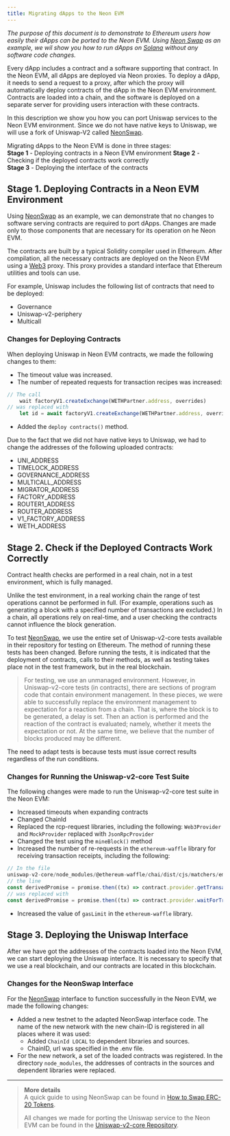```yaml
---
title: Migrating dApps to the Neon EVM
---
```


*The purpose of this document is to demonstrate to Ethereum users how easily their dApps can be ported to the Neon EVM. Using [Neon Swap](about/terminology.md#neonswap) as an example, we wil show you how to run dApps on [Solana](https://docs.solana.com/introduction) without any software code changes.*

Every dApp includes a contract and a software supporting that contract. In the Neon EVM, all dApps are deployed via Neon proxies. To deploy a dApp, it needs to send a request to a proxy, after which the proxy will automatically deploy contracts of the dApp in the Neon EVM environment. Contracts are loaded into a chain, and the software is deployed on a separate server for providing users interaction with these contracts.

In this description we show you how you can port Uniswap services to the Neon EVM environment. Since we do not have native keys to Uniswap, we will use a fork of Uniswap-V2 called [NeonSwap](about/terminology.md#neonswap).

Migrating dApps to the Neon EVM is done in three stages:  
**Stage 1** - Deploying contracts in a Neon EVM environment
**Stage 2** - Checking if the deployed contracts work correctly  
**Stage 3** - Deploying the interface of the contracts

## Stage 1. Deploying Contracts in a Neon EVM Environment

Using [NeonSwap](about/terminology.md#neonswap) as an example, we can demonstrate that no changes to software serving contracts are required to port dApps. Changes are made only to those components that are necessary for its operation on he Neon EVM.

The contracts are built by a typical Solidity compiler used in Ethereum. After compilation, all the necessary contracts are deployed on the Neon EVM using a [Web3](about/terminology.md#web-3) proxy. This proxy provides a standard interface that Ethereum utilities and tools can use.

For example, Uniswap includes the following list of contracts that need to be deployed:
  * Governance
  * Uniswap-v2-periphery
  * Multicall

### Changes for Deploying Contracts

When deploying Uniswap in Neon EVM contracts, we made the following changes to them:
  * The timeout value was increased.
  * The number of repeated requests for transaction recipes was increased:  
```js
// The call  
    wait factoryV1.createExchange(WETHPartner.address, overrides)
// was replaced with  
    let id = await factoryV1.createExchange(WETHPartner.address, overrides) let receipt = await provider.waitForTransaction(id.hash, 3)
```
  * Added the `deploy contracts()` method.

Due to the fact that we did not have native keys to Uniswap, we had to change the addresses of the following uploaded contracts:
  * UNI_ADDRESS
  * TIMELOCK_ADDRESS
  * GOVERNANCE_ADDRESS
  * MULTICALL_ADDRESS
  * MIGRATOR_ADDRESS
  * FACTORY_ADDRESS
  * ROUTER1_ADDRESS
  * ROUTER_ADDRESS
  * V1_FACTORY_ADDRESS
  * WETH_ADDRESS

## Stage 2. Check if the Deployed Contracts Work Correctly

Contract health checks are performed in a real chain, not in a test environment, which is fully managed.

Unlike the test environment, in a real working chain the range of test operations cannot be performed in full. (For example, operations such as generating a block with a specified number of transactions are excluded.) In a chain, all operations rely on real-time, and a user checking the contracts cannot influence the block generation.

To test [NeonSwap](about/terminology.md#neonswap), we use the entire set of Uniswap-v2-core tests available in their repository for testing on Ethereum. The method of running these tests has been changed. Before running the tests, it is indicated that the deployment of contracts, calls to their methods, as well as testing takes place not in the test framework, but in the real blockchain.

> For testing, we use an unmanaged environment. However, in Uniswap-v2-core tests (in contracts), there are sections of program code that contain environment management. In these pieces, we were able to successfully replace the environment management to expectation for a reaction from a chain. That is, where the block is to be generated, a delay is set. Then an action is performed and the reaction of the contract is evaluated; namely, whether it meets the expectation or not. At the same time, we believe that the number of blocks produced may be different.

The need to adapt tests is because tests must issue correct results regardless of the run conditions.

### Changes for Running the Uniswap-v2-core Test Suite
 The following changes were made to run the Uniswap-v2-core test suite in the Neon EVM:
  * Increased timeouts when expanding contracts
  * Changed ChainId
  * Replaced the rcp-request libraries, including the following: `Web3Provider` and `MockProvider` replaced with `JsonRpcProvider`
  * Changed the test using the `mineBlock()` method
  * Increased the number of re-requests in the `ethereum-waffle` library for receiving transaction receipts, including the following:
```js
// In the file  
uniswap-v2-core/node_modules/@ethereum-waffle/chai/dist/cjs/matchers/emit.js  
// the line  
const derivedPromise = promise.then((tx) => contract.provider.getTransactionReceipt(tx.hash) ).then((receipt) => {  
// was replaced with  
const derivedPromise = promise.then((tx) => contract.provider.waitForTransaction(tx.hash, 3) ).then((receipt) => {  
```
  * Increased the value of `gasLimit` in the `ethereum-waffle` library.

## Stage 3. Deploying the Uniswap Interface
After we have got the addresses of the contracts loaded into the Neon EVM, we can start deploying the Uniswap interface. It is necessary to specify that we use a real blockchain, and our contracts are located in this blockchain.

### Changes for the NeonSwap Interface
For the [NeonSwap](about/terminology.md#neonswap) interface to function successfully in the Neon EVM, we made the following changes:
  * Added a new testnet to the adapted NeonSwap interface code. The name of the new network with the new chain-ID is registered in all places where it was used:
    * Added `ChainId LOCAL` to dependent libraries and sources.
    * ChainID, url was specified in the .env file.
  * For the new network, a set of the loaded contracts was registered. In the directory `node_modules`, the addresses of contracts in the sources and dependent libraries were replaced.

****  

> **More details**  
> A quick guide to using NeonSwap can be found in [How to Swap ERC-20 Tokens](developing/utilities/neonswap.md).  
>  
> All changes we made for porting the Uniswap service to the Neon EVM can be found in the [Uniswap-v2-core Repository](https://github.com/neonlabsorg/uniswap-v2-core).
